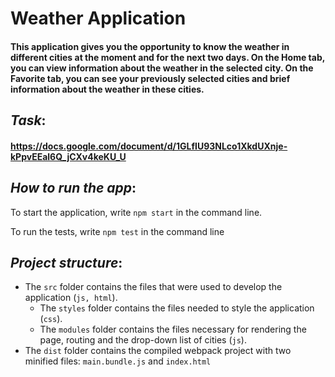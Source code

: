# Weather Application

#### This application gives you the opportunity to know the weather in different cities at the moment and for the next two days. On the Home tab, you can view information about the weather in the selected city. On the Favorite tab, you can see your previously selected cities and brief information about the weather in these cities.

## *Task*: 

#### <https://docs.google.com/document/d/1GLfIU93NLco1XkdUXnje-kPpvEEal6Q_jCXv4keKU_U>

## *How to run the app*:

To start the application, write `npm start` in the command line.

To run the tests, write `npm test` in the command line

## *Project structure*:

 - The `src` folder contains the files that were used to develop the application (`js, html`).
    - The `styles` folder contains the files needed to style the application (`css`). 
    - The `modules` folder contains the files necessary for rendering the page, routing and the drop-down list of cities (`js`).
 - The `dist` folder contains the compiled webpack project with two minified files: `main.bundle.js` and `index.html`
   